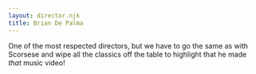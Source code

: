```yaml
---
layout: director.njk
title: Brian De Palma
---
```


One of the most respected directors, but we have to go the same as with Scorsese and wipe all the classics off the table to highlight that he made _that_ music video!
